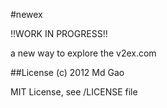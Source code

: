 #newex

!!WORK IN PROGRESS!!

a new way to explore the v2ex.com

##License
(c) 2012 Md Gao

MIT License, see /LICENSE file
